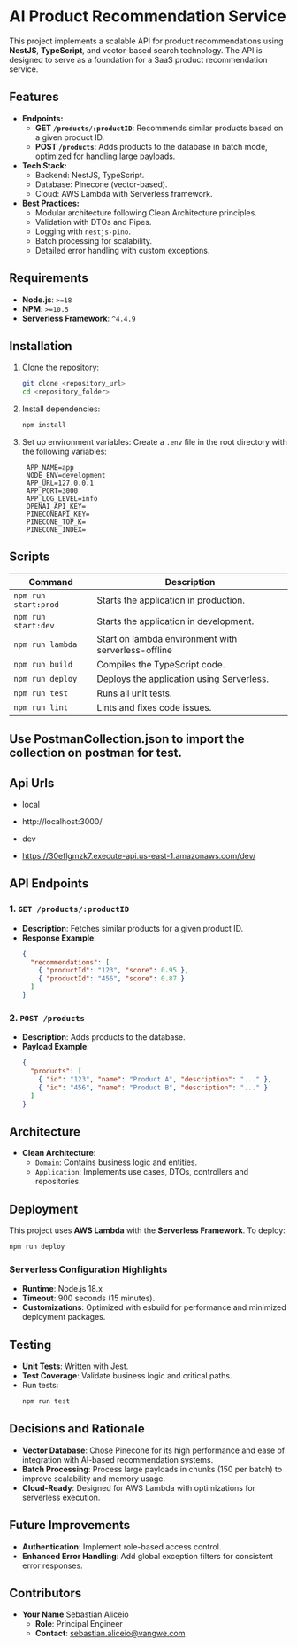 
# AI Product Recommendation Service

This project implements a scalable API for product recommendations using **NestJS**, **TypeScript**, and vector-based search technology. The API is designed to serve as a foundation for a SaaS product recommendation service.

## Features

- **Endpoints:**
  - **GET `/products/:productID`**: Recommends similar products based on a given product ID.
  - **POST `/products`**: Adds products to the database in batch mode, optimized for handling large payloads.
- **Tech Stack:**
  - Backend: NestJS, TypeScript.
  - Database: Pinecone (vector-based).
  - Cloud: AWS Lambda with Serverless framework.
- **Best Practices:**
  - Modular architecture following Clean Architecture principles.
  - Validation with DTOs and Pipes.
  - Logging with `nestjs-pino`.
  - Batch processing for scalability.
  - Detailed error handling with custom exceptions.

## Requirements

- **Node.js**: `>=18`
- **NPM**: `>=10.5`
- **Serverless Framework**: `^4.4.9`

## Installation

1. Clone the repository:
   ```bash
   git clone <repository_url>
   cd <repository_folder>
   ```

2. Install dependencies:
   ```bash
   npm install
   ```

3. Set up environment variables:
   Create a `.env` file in the root directory with the following variables:
   ```
    APP_NAME=app
    NODE_ENV=development
    APP_URL=127.0.0.1
    APP_PORT=3000
    APP_LOG_LEVEL=info
    OPENAI_API_KEY=
    PINECONEAPI_KEY=
    PINECONE_TOP_K=
    PINECONE_INDEX=
   ```


## Scripts

| Command            | Description                              |
|--------------------|------------------------------------------|
| `npm run start:prod`    | Starts the application in production.    |
| `npm run start:dev`| Starts the application in development.   |
| `npm run lambda`   | Start on lambda environment with serverless-offline   |
| `npm run build`    | Compiles the TypeScript code.            |
| `npm run deploy`   | Deploys the application using Serverless.|
| `npm run test`     | Runs all unit tests.                    |
| `npm run lint`     | Lints and fixes code issues.            |


## Use PostmanCollection.json to import the collection on postman for test.

## Api Urls

- local
 - http://localhost:3000/

- dev
 - https://30eflgmzk7.execute-api.us-east-1.amazonaws.com/dev/


## API Endpoints

### 1. `GET /products/:productID`
- **Description**: Fetches similar products for a given product ID.
- **Response Example**:
  ```json
  {
    "recommendations": [
      { "productId": "123", "score": 0.95 },
      { "productId": "456", "score": 0.87 }
    ]
  }
  ```

### 2. `POST /products`
- **Description**: Adds products to the database.
- **Payload Example**:
  ```json
  {
    "products": [
      { "id": "123", "name": "Product A", "description": "..." },
      { "id": "456", "name": "Product B", "description": "..." }
    ]
  }
  ```

## Architecture

- **Clean Architecture**:
  - `Domain`: Contains business logic and entities.
  - `Application`: Implements use cases, DTOs, controllers and repositories.

## Deployment

This project uses **AWS Lambda** with the **Serverless Framework**. To deploy:
```bash
npm run deploy
```

### Serverless Configuration Highlights

- **Runtime**: Node.js 18.x
- **Timeout**: 900 seconds (15 minutes).
- **Customizations**: Optimized with esbuild for performance and minimized deployment packages.

## Testing

- **Unit Tests**: Written with Jest.
- **Test Coverage**: Validate business logic and critical paths.
- Run tests:
  ```bash
  npm run test
  ```

## Decisions and Rationale

- **Vector Database**: Chose Pinecone for its high performance and ease of integration with AI-based recommendation systems.
- **Batch Processing**: Process large payloads in chunks (150 per batch) to improve scalability and memory usage.
- **Cloud-Ready**: Designed for AWS Lambda with optimizations for serverless execution.

## Future Improvements

- **Authentication**: Implement role-based access control.
- **Enhanced Error Handling**: Add global exception filters for consistent error responses.

## Contributors

- **Your Name** Sebastian Aliceio
  - **Role**: Principal Engineer
  - **Contact**: sebastian.aliceio@vangwe.com
